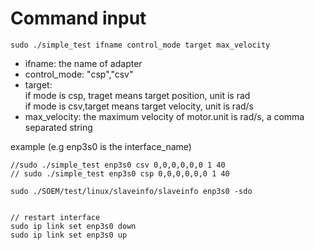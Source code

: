 # Command input 
```
sudo ./simple_test ifname control_mode target max_velocity
```
- ifname: the name of adapter
- control_mode: "csp","csv"
- target:\
         if mode is csp, traget means target position, unit is rad \
         if mode is csv,target means target velocity, unit is rad/s
- max_velocity: the maximum velocity of motor.unit is rad/s, a comma separated string


example (e.g enp3s0 is the interface_name)
```
//sudo ./simple_test enp3s0 csv 0,0,0,0,0,0 1 40
// sudo ./simple_test enp3s0 csp 0,0,0,0,0,0 1 40

sudo ./SOEM/test/linux/slaveinfo/slaveinfo enp3s0 -sdo


// restart interface
sudo ip link set enp3s0 down
sudo ip link set enp3s0 up
```



